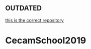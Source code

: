 ## OUTDATED
[this is the correct repository](https://github.com/cecamschool2019/program)

# CecamSchool2019
